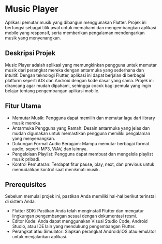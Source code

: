 # Music Player

Aplikasi pemutar musik yang dibangun menggunakan Flutter. Projek ini berfungsi sebagai titik awal untuk memahami dan mengembangkan aplikasi mobile yang responsif, serta memberikan pengalaman mendengarkan musik yang menyenangkan.

## Deskripsi Projek

Music Player adalah aplikasi yang memungkinkan pengguna untuk memutar musik dari perangkat mereka dengan antarmuka yang sederhana dan intuitif. Dengan teknologi Flutter, aplikasi ini dapat berjalan di berbagai platform seperti iOS dan Android dengan kode dasar yang sama. Projek ini dirancang agar mudah dipahami, sehingga cocok bagi pemula yang ingin belajar tentang pengembangan aplikasi mobile.

## Fitur Utama

- Memutar Musik: Pengguna dapat memilih dan memutar lagu dari library musik mereka.
- Antarmuka Pengguna yang Ramah: Desain antarmuka yang jelas dan mudah digunakan untuk memastikan pengguna memiliki pengalaman yang menyenangkan.
- Dukungan Format Audio Beragam: Mampu memutar berbagai format audio, seperti MP3, WAV, dan lainnya.
- Pengelolaan Playlist: Pengguna dapat membuat dan mengelola playlist musik pribadi.
- Kontrol Pemutaran: Terdapat fitur pause, play, next, dan previous untuk memudahkan kontrol saat menikmati musik.

## Prerequisites

Sebelum memulai projek ini, pastikan Anda memiliki hal-hal berikut terinstal di sistem Anda:

- Flutter SDK: Pastikan Anda telah menginstall Flutter dan mengatur lingkungan pengembangan sesuai dengan dokumentasi resmi.
- Editor Kode: Anda dapat menggunakan Visual Studio Code, Android Studio, atau IDE lain yang mendukung pengembangan Flutter.
- Perangkat atau Simulator: Siapkan perangkat Android/iOS atau emulator untuk menjalankan aplikasi.
